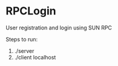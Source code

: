 # RPCLogin
User registration and login using SUN RPC

Steps to run:
1. ./server
2. ./client localhost
